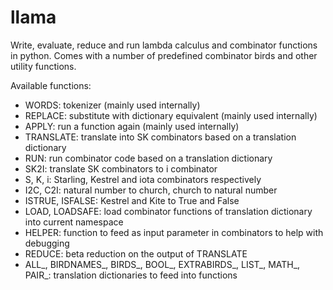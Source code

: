 # llama

Write, evaluate, reduce and run lambda calculus and combinator functions in python. Comes with a number of predefined combinator birds and other utility functions.

Available functions:
 - WORDS: tokenizer (mainly used internally)
 - REPLACE: substitute with dictionary equivalent (mainly used internally)
 - APPLY: run a function again (mainly used internally)
 - TRANSLATE: translate into SK combinators based on a translation dictionary
 - RUN: run combinator code based on a translation dictionary
 - SK2I: translate SK combinators to i combinator
 - S, K, i: Starling, Kestrel and iota combinators respectively
 - I2C, C2I: natural number to church, church to natural number
 - ISTRUE, ISFALSE: Kestrel and Kite to True and False
 - LOAD, LOADSAFE: load combinator functions of translation dictionary into current namespace
 - HELPER: function to feed as input parameter in combinators to help with debugging
 - REDUCE: beta reduction on the output of TRANSLATE
 - ALL_, BIRDNAMES_, BIRDS_, BOOL_, EXTRABIRDS_, LIST_, MATH_, PAIR_: translation dictionaries to feed into functions 
